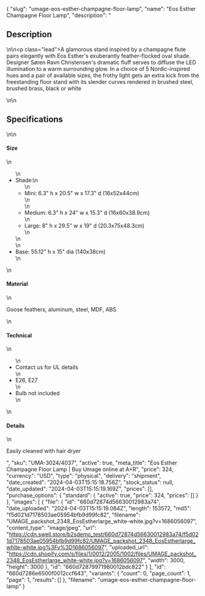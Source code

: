 {
  "slug": "umage-eos-esther-champagne-floor-lamp",
  "name": "Eos Esther Champagne Floor Lamp",
  "description": "<h2>Description</h2>\n<!-- split -->\n<p class=\"lead\">A glamorous stand inspired by a champagne flute pairs elegantly with Eos Esther's exuberantly feather-flocked oval shade. Designer Søren Ravn Christensen's dramatic fluff serves to diffuse the LED illumination to a warm surrounding glow. In a choice of 5 Nordic-inspired hues and a pair of available sizes, the frothy light gets an extra kick from the freestanding floor stand with its slender curves rendered in brushed steel, brushed brass, black or white</p>\n<!-- split -->\n<h2>Specifications</h2>\n<!-- split -->\n<h4>Size</h4>\n<ul>\n<li>Shade:\n<ul>\n<li>Mini: 6.3\" h x 20.5\" w x 17.3\" d (16x52x44cm)<br>\n</li>\n<li>Medium: 6.3\" h x 24\" w x 15.3\" d (16x60x38.9cm)</li>\n<li>Large: 8\" h x 29.5\" w x 19\" d (20.3x75x48.3cm)</li>\n</ul>\n</li>\n<li>Base: 55.12\" h x 15\" dia (140x38cm)</li>\n</ul>\n<h4>Material</h4>\n<p>Goose feathers, aluminum, steel, MDF, ABS</p>\n<h4>Technical</h4>\n<ul>\n<li><span>Contact us for UL details</span></li>\n<li>E26, E27</li>\n<li>Bulb not included</li>\n</ul>\n<h4>Details</h4>\n<p><span>Easily cleaned with hair dryer</span></p>",
  "sku": "UMA-3024/4037",
  "active": true,
  "meta_title": "Eos Esther Champagne Floor Lamp | Buy Umage online at A+R",
  "price": 324,
  "currency": "USD",
  "type": "physical",
  "delivery": "shipment",
  "date_created": "2024-04-03T15:15:18.756Z",
  "stock_status": null,
  "date_updated": "2024-04-03T15:15:19.169Z",
  "prices": [],
  "purchase_options": {
    "standard": {
      "active": true,
      "price": 324,
      "prices": []
    }
  },
  "images": [
    {
      "file": {
        "id": "660d72874d56630012983a74",
        "date_uploaded": "2024-04-03T15:15:19.084Z",
        "length": 153572,
        "md5": "f5d021d7178503ae05954bfb9d99fc82",
        "filename": "UMAGE_packshot_2348_EosEstherlarge_white-white.jpg?v=1686056097",
        "content_type": "image/jpeg",
        "url": "https://cdn.swell.store/b2sdemo_test/660d72874d56630012983a74/f5d021d7178503ae05954bfb9d99fc82/UMAGE_packshot_2348_EosEstherlarge_white-white.jpg%3Fv%3D1686056097",
        "uploaded_url": "https://cdn.shopify.com/s/files/1/0012/2005/1002/files/UMAGE_packshot_2348_EosEstherlarge_white-white.jpg?v=1686056097",
        "width": 3000,
        "height": 3000
      },
      "id": "660d72879971980012bdc822"
    }
  ],
  "id": "660d7286e6500f0012ccf643",
  "variants": {
    "count": 0,
    "page_count": 1,
    "page": 1,
    "results": []
  },
  "filename": "umage-eos-esther-champagne-floor-lamp"
}